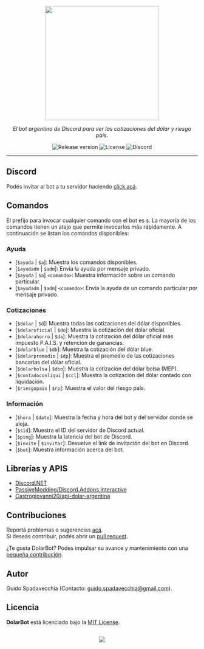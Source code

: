 <p align="center">
  <img src="https://github.com/guidospadavecchia/SteamBuddy/blob/master/design/images/dolar-logo-title.png" width="300px" height="300px">
</p>
  
<p align="center">
<i>El bot argentino de Discord para ver las cotizaciones del dólar y riesgo país.</i>  
</p>  
<p align="center">
  <img alt="Release version" src="https://img.shields.io/github/v/release/guidospadavecchia/DolarBot?style=flat-square">
  <img alt="License" src="https://img.shields.io/github/license/guidospadavecchia/DolarBot?color=orange&style=flat-square">
  <img alt="Discord" src="https://img.shields.io/discord/752312522769694780?color=7289DA&label=Discord%20Support%20Server&style=flat-square">
</p>

***
## Discord
Podés invitar al bot a tu servidor haciendo [click acá](https://discord.com/api/oauth2/authorize?client_id=752669185053818941&permissions=51264&scope=bot).

## Comandos
El prefijo para invocar cualquier comando con el bot es `$`. La mayoría de los comandos tienen un atajo que permite invocarlos más rápidamente. A continuación se listan los comandos disponibles:

### Ayuda
- \[`$ayuda` | `$a`]: Muestra los comandos disponibles.  
- \[`$ayudadm` | `$adm`]: Envía la ayuda por mensaje privado.  
- \[`$ayuda` | `$a`] `<comando>`: Muestra información sobre un comando particular.  
- \[`$ayudadm` | `$adm`] `<comando>`: Envía la ayuda de un comando particular por mensaje privado.  

### Cotizaciones
- \[`$dolar` | `$d`]: Muestra todas las cotizaciones del dólar disponibles.  
- \[`$dolaroficial` | `$do`]: Muestra la cotización del dólar oficial.  
- \[`$dolarahorro` | `$da`]: Muestra la cotización del dólar oficial más impuesto P.A.I.S. y retención de ganancias.  
- \[`$dolarblue` | `$db`]: Muestra la cotización del dólar blue.  
- \[`$dolarpromedio` | `$dp`]: Muestra el promedio de las cotizaciones bancarias del dólar oficial.  
- \[`$dolarbolsa` | `$dbo`]: Muestra la cotización del dólar bolsa (MEP).  
- \[`$contadoconliqui` | `$ccl`]: Muestra la cotización del dólar contado con liquidación.  
- \[`$riesgopais` | `$rp`]: Muestra el valor del riesgo país.  

### Información
- \[`$hora` | `$date`]: Muestra la fecha y hora del bot y del servidor donde se aloja.  
- \[`$sid`]: Muestra el ID del servidor de Discord actual.  
- \[`$ping`]: Muestra la latencia del bot de Discord.  
- \[`$invite` | `$invitar`]: Devuelve el link de invitación del bot en Discord.  
- \[`$bot`]: Muestra información acerca del bot.  

## Librerías y APIS
- [Discord.NET](https://github.com/discord-net/Discord.Net)
- [PassiveModding/Discord.Addons.Interactive](https://github.com/PassiveModding/Discord.Addons.Interactive)
- [Castrogiovanni20/api-dolar-argentina](https://github.com/Castrogiovanni20/api-dolar-argentina)

## Contribuciones
Reportá problemas o sugerencias [acá](https://github.com/guidospadavecchia/DolarBot/issues).  
Si deseás contribuir, podés abrir un [pull request](https://github.com/guidospadavecchia/DolarBot/pulls).  

¿Te gusta DolarBot? Podes impulsar su avance y mantenimiento con una [pequeña contribución](https://www.mercadopago.com.ar/checkout/v1/redirect?preference-id=644604751-7a01236a-d22c-49f9-9194-f77c58485af1).

## Autor
Guido Spadavecchia (Contacto: guido.spadavecchia@gmail.com).  

## Licencia
<b>DolarBot</b> está licenciado bajo la [MIT License](https://github.com/guidospadavecchia/SteamBuddy/blob/master/LICENSE).

## 
<p align="center">
  <img src="http://ForTheBadge.com/images/badges/built-with-love.svg">
</p>
